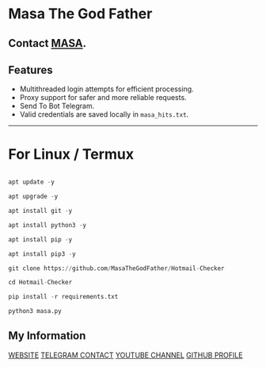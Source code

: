 # Masa The God Father

Contact [MASA](https://t.me/MasaTheBoss).
---
## Features
- Multithreaded login attempts for efficient processing.
- Proxy support for safer and more reliable requests.
- Send To Bot Telegram.
- Valid credentials are saved locally in `masa_hits.txt`.
---

# For Linux / Termux

```python

apt update -y

apt upgrade -y

apt install git -y

apt install python3 -y

apt install pip -y

apt install pip3 -y

git clone https://github.com/MasaTheGodFather/Hotmail-Checker

cd Hotmail-Checker

pip install -r requirements.txt

python3 masa.py
```
## My Information

[WEBSITE](https://masathegodfather.rf.gd/?i=1)
[TELEGRAM CONTACT](https://t.me/MasaTheBoss)
[YOUTUBE CHANNEL](https://www.youtube.com/@MasaTheGodFather)
[GITHUB PROFILE](https://github.com/MasaTheGodFather)
